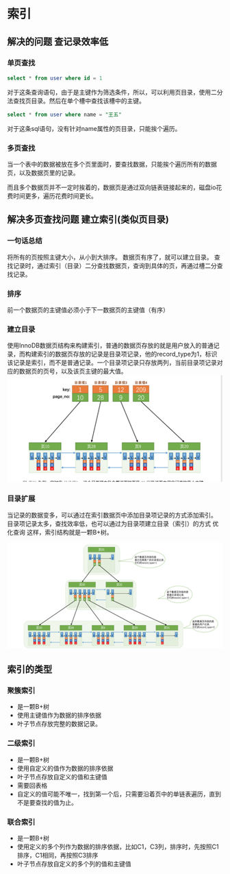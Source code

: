 # 索引
## 解决的问题  查记录效率低
### 单页查找
```sql
select * from user where id = 1
```
对于这条查询语句，由于是主键作为筛选条件，所以，可以利用页目录，使用二分法查找页目录。然后在单个槽中查找该槽中的主键。

``` sql
select * from user where name = "王五"
```
对于这条sql语句，没有针对name属性的页目录，只能挨个遍历。

### 多页查找
当一个表中的数据被放在多个页里面时，要查找数据，只能挨个遍历所有的数据页，以及数据页里的记录。

而且多个数据页并不一定时挨着的，数据页是通过双向链表链接起来的，磁盘io花费时间更多，遍历花费时间更长。

## 解决多页查找问题  建立索引(类似页目录)

### 一句话总结
将所有的页按照主键大小，从小到大排序。
数据页有序了，就可以建立目录。
查找记录时，通过索引（目录）二分查找数据页，查询到具体的页，再通过槽二分查找记录。

### 排序
前一个数据页的主键值必须小于下一数据页的主键值（有序）

### 建立目录

使用InnoDB数据页结构来构建索引，普通的数据页存放的就是用户放入的普通记录，而构建索引的数据页存放的记录是目录项记录，他的record_type为1，标识该记录是索引，而不是普通记录。一个目录项记录只存放两列，当前目录项记录对应的数据页的页号，以及该页主键的最大值。
![](images/2022-06-21-17-08-00.png)


### 目录扩展
当记录的数据变多，可以通过在索引数据页中添加目录项记录的方式添加索引。
目录项记录太多，查找效率低，也可以通过为目录项建立目录（索引）的方式 优化查询
这样，索引结构就是一颗B+树。

![](images/2022-06-21-17-07-07.png)



## 索引的类型
### 聚簇索引
- 是一颗B+树
- 使用主键值作为数据的排序依据
- 叶子节点存放完整的数据记录。
### 二级索引
- 是一颗B+树
- 使用自定义的值作为数据的排序依据
- 叶子节点存放自定义的值和主键值
- 需要回表格
- 自定义的值可能不唯一，找到第一个后，只需要沿着页中的单链表遍历，直到不是要查找的值为止。

### 联合索引
- 是一颗B+树
- 使用定义的多个列作为数据的排序依据，比如C1，C3列，排序时，先按照C1排序，C1相同，再按照C3排序
- 叶子节点存放自定义的多个列的值和主键值
 
